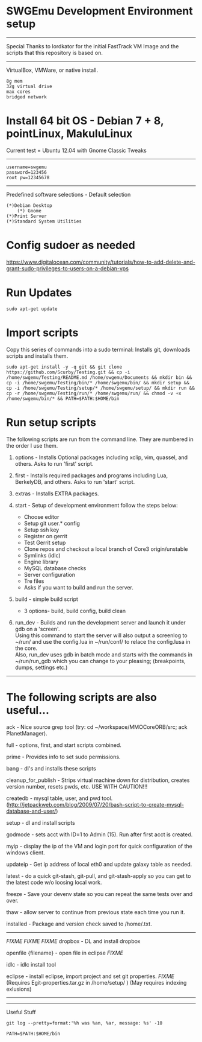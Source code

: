 # SWGEmu Development Environment setup
****************************************************************************************************************
Special Thanks to lordkator for the initial FastTrack VM Image and the scripts that this repository is based on. 
****************************************************************************************************************

VirtualBox, VMWare, or native install.

	8g mem
	32g virtual drive
	max cores
	bridged network

# Install 64 bit OS - Debian 7 + 8, pointLinux, MakuluLinux
Current test = Ubuntu 12.04 with Gnome Classic Tweaks
 
****************
	username=swgemu
	password=123456
	root pw=12345678
****************
Predefined software selections - Default selection

	(*)Debian Desktop
	    (*) Gnome
	(*)Print Server
	(*)Standard System Utilities
	
# Config sudoer as needed 

https://www.digitalocean.com/community/tutorials/how-to-add-delete-and-grant-sudo-privileges-to-users-on-a-debian-vps

# Run Updates

	sudo apt-get update

# Import scripts  

Copy this series of commands into a sudo terminal: Installs git, downloads scripts and installs them.

	sudo apt-get install -y -q git && git clone https://github.com/Scurby/Testing.git && cp -i /home/swgemu/Testing/README.md /home/swgemu/Documents && mkdir bin && cp -i /home/swgemu/Testing/bin/* /home/swgemu/bin/ && mkdir setup && cp -i /home/swgemu/Testing/setup/* /home/swgemu/setup/ && mkdir run && cp -r /home/swgemu/Testing/run/* /home/swgemu/run/ && chmod -v +x /home/swgemu/bin/* && PATH=$PATH:$HOME/bin


# Run setup scripts

The following scripts are run from the command line. They are numbered in the order I use them. 

1. options - Installs Optional packages including xclip, vim, quassel, and others. Asks to run 'first' script.

2. first - Installs required packages and programs including Lua, BerkelyDB, and others. Asks to run 'start' script.

3. extras - Installs EXTRA packages.

4. start - Setup of development environment follow the steps below:

	- Choose editor
	- Setup git user.* config
	- Setup ssh key
	- Register on gerrit
	- Test Gerrit setup
	- Clone repos and checkout a local branch of Core3 origin/unstable
	- Symlinks (idlc)
	- Engine library
	- MySQL database checks
	- Server configuration
	- Tre files
	- Asks if you want to build and run the server. 

5. build - simple build script

	- 3 options- build, build config, build clean

6. run_dev - Builds and run the development server and launch it under gdb on a 'screen'.  
Using this command to start the server will also output a screenlog to ~/run/ and use the config.lua in ~/run/conf/ to relace the config.lusa in the core.  
Also, run_dev uses gdb in batch mode and starts with the commands  in ~/run/run_gdb which you can change to your pleasing;
	(breakpoints, dumps, settings etc.)

**************************************************************************************
# The following scripts are also useful...

ack - Nice source grep tool (try: cd ~/workspace/MMOCoreORB/src; ack PlanetManager).

full - options, first, and start scripts combined.

prime - Provides info to set sudo permissions.

bang - dl's and installs these scripts

cleanup_for_publish - Strips virtual machine down for distribution, creates version number, resets pwds, etc. USE WITH CAUTION!!!

createdb - mysql table, user, and pwd tool.
(http://jetpackweb.com/blog/2009/07/20/bash-script-to-create-mysql-database-and-user/)

setup - dl and install scripts

godmode - sets acct with ID=1 to Admin (15). Run after first acct is created.

myip -  display the ip of the VM and login port for quick configuration of the windows client.

updateip - Get ip address of local eth0 and update galaxy table as needed.

latest - do a quick git-stash, git-pull, and git-stash-apply so you can get to the latest code w/o loosing local work.

freeze - Save your devenv state so you can repeat the same tests over and over.

thaw - allow server to continue from previous state each time you run it.

installed - Package and version check saved to /home/<file>.txt.

**************************************************************************************
*FIXME* *FIXME* *FIXME*
dropbox - DL and install dropbox

openfile {filename} - open file in eclipse *FIXME*

idlc - idlc install tool

eclipse - install eclipse, import project and set git properties. *FIXME*
	(Requires Egit-properties.tar.gz in /home/setup/ )
	(May requires indexing exlusions)

**************************************************************************************


**************************************************************************************

Useful Stuff

	git log --pretty=format:'%h was %an, %ar, message: %s' -10

	PATH=$PATH:$HOME/bin

